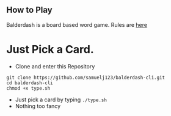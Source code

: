 ## How to Play

Balderdash is a board based word game. Rules are [here](https://meebily.com/balderdash-rules-how-to-play-balderdash-game/)

# Just Pick a Card. 
* Clone and enter this Repository 
```
git clone https://github.com/samuelj123/balderdash-cli.git
cd balderdash-cli
chmod +x type.sh
```
* Just pick a card by typing 
`./type.sh`
* Nothing too fancy


